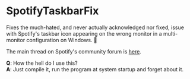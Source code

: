 # SpotifyTaskbarFix
Fixes the much-hated, and never actually acknowledged nor fixed, issue with Spotify's taskbar icon appearing on the wrong monitor in a multi-monitor configuration on Windows. :pray:

The main thread on Spotify's community forum is [here](https://community.spotify.com/t5/Desktop-Windows/Spotify-s-taskbar-icon-on-the-wrong-monitor-every-single-time/td-p/4669359).

**Q**: How the hell do I use this?  
**A**: Just compile it, run the program at system startup and forget about it.
